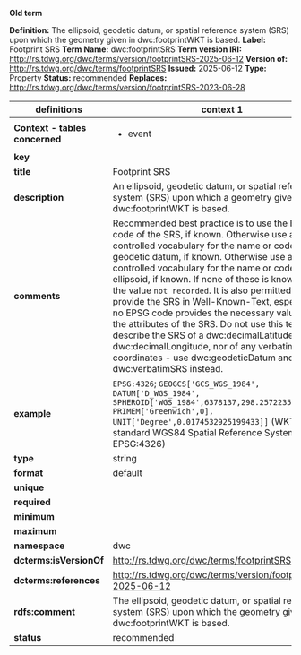 **Old term**

**Definition:** The ellipsoid, geodetic datum, or spatial reference system (SRS) upon which the geometry given in dwc:footprintWKT is based.
**Label:** Footprint SRS
**Term Name:** dwc:footprintSRS
**Term version IRI:** http://rs.tdwg.org/dwc/terms/version/footprintSRS-2025-06-12
**Version of:** http://rs.tdwg.org/dwc/terms/footprintSRS
**Issued:** 2025-06-12
**Type:** Property
**Status:** recommended
**Replaces:** http://rs.tdwg.org/dwc/terms/version/footprintSRS-2023-06-28


| definitions | context 1 |
|-|-|
| **Context - tables concerned** | <ul><li>event</li></ul> |
| **key** |  |
| **title** | Footprint SRS |
| **description** | An ellipsoid, geodetic datum, or spatial reference system (SRS) upon which a geometry given in dwc:footprintWKT is based. |
| **comments** | Recommended best practice is to use the EPSG code of the SRS, if known. Otherwise use a controlled vocabulary for the name or code of the geodetic datum, if known. Otherwise use a controlled vocabulary for the name or code of the ellipsoid, if known. If none of these is known, use the value `not recorded`. It is also permitted to provide the SRS in Well-Known-Text, especially if no EPSG code provides the necessary values for the attributes of the SRS. Do not use this term to describe the SRS of a dwc:decimalLatitude and dwc:decimalLongitude, nor of any verbatim coordinates - use dwc:geodeticDatum and dwc:verbatimSRS instead. |
| **example** | `EPSG:4326`; `GEOGCS['GCS_WGS_1984', DATUM['D_WGS_1984', SPHEROID['WGS_1984',6378137,298.257223563]], PRIMEM['Greenwich',0], UNIT['Degree',0.0174532925199433]]` (WKT for the standard WGS84 Spatial Reference System EPSG:4326) |
| **type** | string |
| **format** | default |
| **unique** |  |
| **required** |  |
| **minimum** |  |
| **maximum** |  |
| **namespace** | dwc |
| **dcterms:isVersionOf** | http://rs.tdwg.org/dwc/terms/footprintSRS |
| **dcterms:references** | http://rs.tdwg.org/dwc/terms/version/footprintSRS-2025-06-12 |
| **rdfs:comment** | The ellipsoid, geodetic datum, or spatial reference system (SRS) upon which the geometry given in dwc:footprintWKT is based. |
| **status** | recommended |
